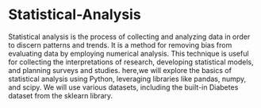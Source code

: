 # Statistical-Analysis
Statistical analysis is the process of collecting and analyzing data in order to discern patterns and trends. It is a method for removing bias from evaluating data by employing numerical analysis. This technique is useful for collecting the interpretations of research, developing statistical models, and planning surveys and studies.
here,we will explore the basics of statistical analysis using Python, leveraging libraries like pandas, numpy, and scipy. We will use various datasets, including the built-in Diabetes dataset from the sklearn library.
